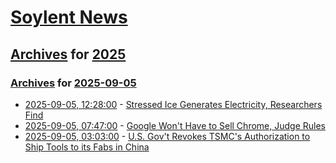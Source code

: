 # [Soylent News](../../../README.md)

## [Archives](../../index.md) for [2025](../index.md)

### [Archives](../../index.md) for [2025-09-05](index.md)

* [2025-09-05, 12:28:00](https://soylentnews.org/article.pl?sid=25/09/04/0430216&from=rss) - [Stressed Ice Generates Electricity, Researchers Find](https://soylentnews.org/article.pl?sid=25/09/04/0430216&from=rss)
* [2025-09-05, 07:47:00](https://soylentnews.org/article.pl?sid=25/09/04/0419219&from=rss) - [Google Won't Have to Sell Chrome, Judge Rules](https://soylentnews.org/article.pl?sid=25/09/04/0419219&from=rss)
* [2025-09-05, 03:03:00](https://soylentnews.org/article.pl?sid=25/09/04/0414246&from=rss) - [U.S. Gov't Revokes TSMC's Authorization to Ship Tools to its Fabs in China](https://soylentnews.org/article.pl?sid=25/09/04/0414246&from=rss)
